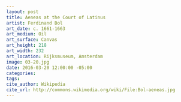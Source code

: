 ```yaml
---
layout: post
title: Aeneas at the Court of Latinus
artist: Ferdinand Bol
art_date: c. 1661-1663
art_medium: Oil
art_surface: Canvas
art_height: 218
art_width: 232
art_location: Rijksmuseum, Amsterdam
image: 03-20.jpg
date: 2016-03-20 12:00:00 -05:00
categories:
tags:
cite_author: Wikipedia
cite_url: http://commons.wikimedia.org/wiki/File:Bol-aeneas.jpg
---
```

